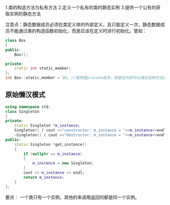 1.类的构造方法为私有方法
2.定义一个私有的类的静态实例
3.提供一个公有的获取实例的静态方法


注意点：静态数据成员必须在类定义体的外部定义，且只能定义一次，静态数据成员不能通过类的构造函数初始化，而是应该在定义时进行初始化。譬如：
```cpp
class Box
{
public:
    Box();

private:
    static int static_member;
};
int Box::static_member = 10; //虽然是private成员，但是在外部可以通过这种方式进行赋值
```

## 原始懒汉模式


```cpp
using namespace std;
class Singleton
{
private:
    static Singleton *m_instance;
    Singleton() { cout <<"constructor: m_instance = "<<m_instance<<endl; }
    ~Singleton() { cout <<"destructor: m_instance = "<<m_instance<<endl; }
public:
    static Singleton *get_instance()
    {
        if (nullptr == m_instance)
        {
            m_instance = new Singleton;
        }
        cout << m_instance << endl;
        return m_instance;
    }
};
```


要点：
一个类只有一个实例，其他的来调用返回的都是同一个实例。